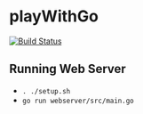 # playWithGo

[![Build Status](https://travis-ci.org/singhgarima/playWithGo.svg?branch=master)](https://travis-ci.org/singhgarima/playWithGo)

## Running Web Server

* ``. ./setup.sh``
* ``go run webserver/src/main.go``
